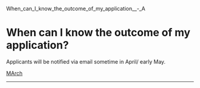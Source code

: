 When_can_I_know_the_outcome_of_my_application__-_A



When can I know the outcome of my application?
==============================================

Applicants will be notified via email sometime in April/ early May.

[MArch](https://www.sutd.edu.sg/asd/tag/march/)

---

